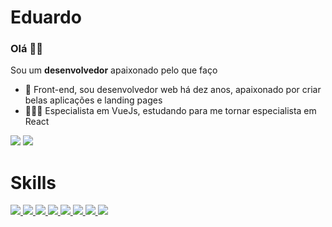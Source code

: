 # Eduardo

### Olá 👋🏼

Sou um **desenvolvedor** apaixonado pelo que faço

- 🌱 Front-end, sou desenvolvedor web há dez anos, apaixonado por criar belas aplicações e landing pages
- 👨🏻‍💻 Especialista em VueJs, estudando para me tornar especialista em React

<div> 
  <a href = "https://ercdev.com.br" target="_blank"><img src="https://img.shields.io/badge/website-42D392?style=for-the-badge&logo=website&logoColor=black" target="_blank"></a>
  <a href="https://www.linkedin.com/in/eduardo-rodrigues-da-cunha-b883a867/" target="_blank"><img src="https://img.shields.io/badge/-LinkedIn-%230077B5?style=for-the-badge&logo=linkedin&logoColor=white" target="_blank"></a> 
</div>

# Skills
<div>
  <a href = "#">
    <img src="https://img.shields.io/badge/HTML5-E34F26?style=for-the-badge&logo=html5&logoColor=white">
  </a>
  <a href = "#">
    <img src="https://img.shields.io/badge/CSS3-1572B6?style=for-the-badge&logo=css3&logoColor=white">
  </a>
  <a href = "#">
    <img src="https://img.shields.io/badge/Sass-CC6699?style=for-the-badge&logo=sass&logoColor=white">
  </a>
  <a href = "#">
    <img src="https://img.shields.io/badge/JavaScript-F7DF1E?style=for-the-badge&logo=javascript&logoColor=black">
  </a>
  <a href = "#">
    <img src="https://img.shields.io/badge/TypeScript-007ACC?style=for-the-badge&logo=typescript&logoColor=white">
  </a>
  <a href = "#">
    <img src="https://img.shields.io/badge/Vue.js-35495E?style=for-the-badge&logo=vue.js&logoColor=4FC08D">
  </a>
  <a href = "#">
    <img src="https://img.shields.io/badge/React-20232A?style=for-the-badge&logo=react&logoColor=61DAFB">
  </a>
  <a href = "#">
    <img src="https://img.shields.io/badge/Tailwind_CSS-38B2AC?style=for-the-badge&logo=tailwind-css&logoColor=white"> 
  </a>
</div>
